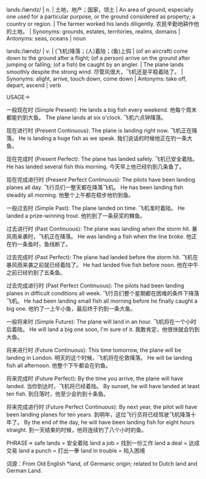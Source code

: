 lands:/lændz/ | n. | 土地，地产；国家，领土 |  An area of ground, especially one used for a particular purpose, or the ground considered as property; a country or region. | The farmer worked his lands diligently.  农民辛勤地耕作他的土地。 | Synonyms: grounds, estates, territories, realms, domains | Antonyms: seas, oceans | noun


lands:/lændz/ | v. |  (飞机)降落；(人)着陆；(鱼)上钩 | (of an aircraft) come down to the ground after a flight; (of a person) arrive on the ground after jumping or falling; (of a fish) be caught by an angler. | The plane lands smoothly despite the strong wind. 尽管风很大，飞机还是平稳着陆了。 | Synonyms: alight, arrive, touch down, come down | Antonyms: take off, depart, ascend | verb



USAGE->

一般现在时 (Simple Present):
He lands a big fish every weekend.  他每个周末都能钓到大鱼。
The plane lands at six o'clock. 飞机六点钟降落。

现在进行时 (Present Continuous):
The plane is landing right now. 飞机正在降落。
He is landing a huge fish as we speak.  我们说话的时候他正在钓一条大鱼。

现在完成时 (Present Perfect):
The plane has landed safely. 飞机已安全着陆。
He has landed several fish this morning.  今天早上他已经钓到几条鱼了。

现在完成进行时 (Present Perfect Continuous):
The pilots have been landing planes all day.  飞行员们一整天都在降落飞机。
He has been landing fish steadily all morning.  他整个上午都在稳步地钓到鱼。

一般过去时 (Simple Past):
The plane landed on time. 飞机准时着陆。
He landed a prize-winning trout. 他钓到了一条获奖的鳟鱼。

过去进行时 (Past Continuous):
The plane was landing when the storm hit.  暴风雨来袭时，飞机正在降落。
He was landing a fish when the line broke.  他正在钓一条鱼时，鱼线断了。

过去完成时 (Past Perfect):
The plane had landed before the storm hit.  飞机在暴风雨来袭之前就已经着陆了。
He had landed five fish before noon.  他在中午之前已经钓到了五条鱼。

过去完成进行时 (Past Perfect Continuous):
The pilots had been landing planes in difficult conditions all week.  飞行员们整个星期都在困难的条件下降落飞机。
He had been landing small fish all morning before he finally caught a big one. 他钓了一上午小鱼，最后终于钓到一条大鱼。

一般将来时 (Simple Future):
The plane will land in an hour. 飞机将在一个小时后着陆。
He will land a big one soon, I'm sure of it.  我敢肯定，他很快就会钓到大鱼。

将来进行时 (Future Continuous):
This time tomorrow, the plane will be landing in London.  明天的这个时候，飞机将在伦敦降落。
He will be landing fish all afternoon. 他整个下午都会在钓鱼。

将来完成时 (Future Perfect):
By the time you arrive, the plane will have landed.  当你到达时，飞机将已经着陆。
By sunset, he will have landed at least ten fish.  到日落时，他至少会钓到十条鱼。

将来完成进行时 (Future Perfect Continuous):
By next year, the pilot will have been landing planes for ten years.  到明年，这位飞行员将已经驾驶飞机降落十年了。
By the end of the day, he will have been landing fish for eight hours straight. 到一天结束的时候，他将连续钓了八个小时的鱼。



PHRASE->
safe lands = 安全着陆
land a job = 找到一份工作
land a deal = 达成交易
land a punch = 打出一拳
land in trouble = 陷入困境


词源：From Old English *land, of Germanic origin; related to Dutch land and German Land.
